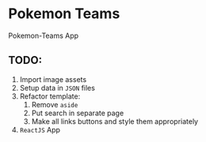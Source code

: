 # Pokemon Teams
Pokemon-Teams App

## TODO:

1. Import image assets
2. Setup data in `JSON` files
3. Refactor template:
   1. Remove `aside`
   2. Put search in separate page
   3. Make all links buttons and style them appropriately
4. `ReactJS` App

